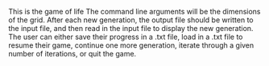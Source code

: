 This is the game of life
The command line arguments will be the dimensions of the grid. After each new generation, the output file should be written to the input file, and then read in the input file to display the new generation. The user can either save their progress in a .txt file, load in a .txt file to resume their game, continue one more generation, iterate through a given number of iterations, or quit the game.

